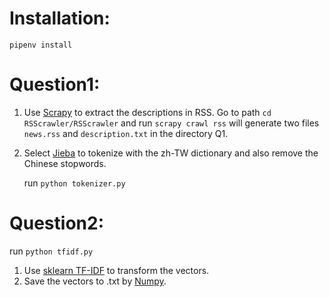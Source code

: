 
Installation:
==========
`pipenv install`

Question1:
==========
1. Use [Scrapy](https://docs.scrapy.org/en/latest/) to extract the descriptions in RSS. 
   Go to path `cd RSScrawler/RSScrawler` and run `scrapy crawl rss`  will generate two files
   `news.rss` and `description.txt` in the directory Q1.

2. Select [Jieba](https://github.com/fxsjy/jieba) to tokenize with the zh-TW dictionary and also remove the Chinese stopwords.

    run `python tokenizer.py`


Question2:
==========
    
run ```python tfidf.py```

1. Use [sklearn TF-IDF](https://scikit-learn.org/stable/modules/generated/sklearn.feature_extraction.text.TfidfVectorizer.html) to transform the vectors.
2. Save the vectors to .txt by [Numpy](https://numpy.org/doc/stable/reference/generated/numpy.savetxt.html).
